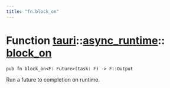 ```yaml
---
title: "fn.block_on"
---
```


# Function [tauri](/docs/api/rust/tauri/../index.html)::​[async_runtime](/docs/api/rust/tauri/index.html)::​[block_on](/docs/api/rust/tauri/)

```
pub fn block_on<F: Future>(task: F) -> F::Output
```

Run a future to completion on runtime.
